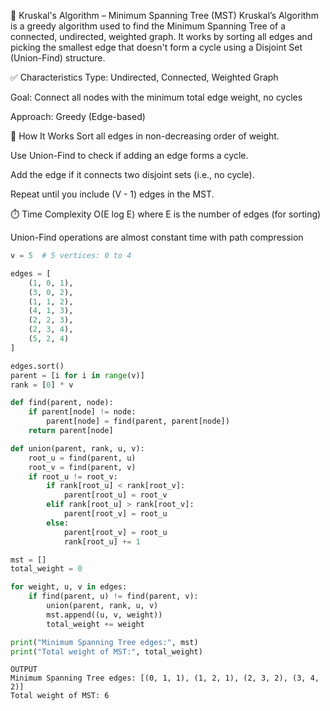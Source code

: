 🌉 Kruskal's Algorithm – Minimum Spanning Tree (MST)
Kruskal’s Algorithm is a greedy algorithm used to find the Minimum Spanning Tree of a connected, undirected, weighted graph.
It works by sorting all edges and picking the smallest edge that doesn't form a cycle using a Disjoint Set (Union-Find) structure.

✅ Characteristics
Type: Undirected, Connected, Weighted Graph

Goal: Connect all nodes with the minimum total edge weight, no cycles

Approach: Greedy (Edge-based)

🧠 How It Works
Sort all edges in non-decreasing order of weight.

Use Union-Find to check if adding an edge forms a cycle.

Add the edge if it connects two disjoint sets (i.e., no cycle).

Repeat until you include (V - 1) edges in the MST.

⏱️ Time Complexity
O(E log E) where E is the number of edges (for sorting)

Union-Find operations are almost constant time with path compression

```python
v = 5  # 5 vertices: 0 to 4

edges = [
    (1, 0, 1),
    (3, 0, 2),
    (1, 1, 2),
    (4, 1, 3),
    (2, 2, 3),
    (2, 3, 4),
    (5, 2, 4)
]

edges.sort()
parent = [i for i in range(v)]
rank = [0] * v

def find(parent, node):
    if parent[node] != node:
        parent[node] = find(parent, parent[node])
    return parent[node]

def union(parent, rank, u, v):
    root_u = find(parent, u)
    root_v = find(parent, v)
    if root_u != root_v:
        if rank[root_u] < rank[root_v]:
            parent[root_u] = root_v
        elif rank[root_u] > rank[root_v]:
            parent[root_v] = root_u
        else:
            parent[root_v] = root_u
            rank[root_u] += 1

mst = []
total_weight = 0

for weight, u, v in edges:
    if find(parent, u) != find(parent, v):
        union(parent, rank, u, v)
        mst.append((u, v, weight))
        total_weight += weight

print("Minimum Spanning Tree edges:", mst)
print("Total weight of MST:", total_weight)
```
```
OUTPUT
Minimum Spanning Tree edges: [(0, 1, 1), (1, 2, 1), (2, 3, 2), (3, 4, 2)]
Total weight of MST: 6

